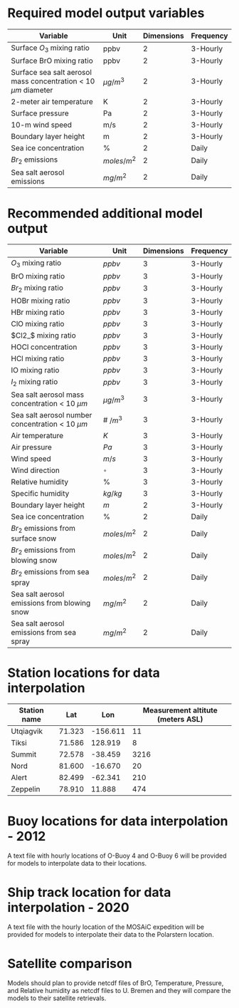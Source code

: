 # Required model output variables
| Variable      | Unit | Dimensions | Frequency |
| ----------- | ----------- | ---------------- | ------------|
| Surface $O_3$ mixing ratio | ppbv | 2 | 3-Hourly |
| Surface BrO mixing ratio | ppbv | 2 | 3-Hourly |
| Surface sea salt aerosol mass concentration < 10 ${\mu}m$ diameter | $\mu g/m^{3}$ | 2 | 3-Hourly |
| 2-meter air temperature | K | 2 | 3-Hourly |
| Surface pressure | Pa | 2 | 3-Hourly |
| 10-m wind speed | m/s | 2 | 3-Hourly |
| Boundary layer height | m | 2 | 3-Hourly |
| Sea ice concentration | \% | 2 | Daily |
| $Br_2$ emissions| $moles/m^{2}$ | 2 | Daily |
| Sea salt aerosol emissions| $mg/m^{2}$ | 2 | Daily |

# Recommended additional model output
| Variable      | Unit | Dimensions | Frequency |
| ----------- | ----------- | ---------------- | ------------|
| $O_3$ mixing ratio | $ppbv$ | 3 | 3-Hourly |
| BrO mixing ratio | $ppbv$ | 3 | 3-Hourly |
| $Br_2$ mixing ratio | $ppbv$ | 3 | 3-Hourly |
| HOBr mixing ratio | $ppbv$ | 3 | 3-Hourly |
| HBr mixing ratio | $ppbv$ | 3 | 3-Hourly |
| ClO mixing ratio | $ppbv$ | 3 | 3-Hourly |
| $Cl2_$ mixing ratio | $ppbv$ | 3 | 3-Hourly |
| HOCl concentration | $ppbv$ | 3 | 3-Hourly |
| HCl mixing ratio | $ppbv$ | 3 | 3-Hourly |
| IO mixing ratio | $ppbv$ | 3 | 3-Hourly |
| $I_2$ mixing ratio | $ppbv$ | 3 | 3-Hourly |
| Sea salt aerosol mass concentration < 10 ${\mu}m$ | $\mu g/m^{3}$ | 3 | 3-Hourly |
| Sea salt aerosol number concentration < 10 ${\mu}m$ | \# $/m^{3}$ | 3 | 3-Hourly |
| Air temperature | $K$ | 3 | 3-Hourly |
| Air pressure | $Pa$ | 3 | 3-Hourly |
| Wind speed | $m/s$ | 3 | 3-Hourly |
| Wind direction | $^\circ$ | 3 | 3-Hourly |
| Relative humidity | \% | 3 | 3-Hourly |
| Specific humidity | $kg/kg$ | 3 | 3-Hourly |
| Boundary layer height | $m$ | 2 | 3-Hourly |
| Sea ice concentration | \% | 2 | Daily |
| $Br_2$ emissions from surface snow| $moles/m^{2}$ | 2 | Daily |
| $Br_2$ emissions from blowing snow| $moles/m^{2}$ | 2 | Daily |
| $Br_2$ emissions from sea spray| $moles/m^{2}$ | 2 | Daily |
| Sea salt aerosol emissions from blowing snow| $mg/m^{2}$ | 2 | Daily |
| Sea salt aerosol emissions from sea spray | $mg/m^{2}$ | 2 | Daily |

# Station locations for data interpolation
| Station name      | Lat | Lon | Measurement altitute (meters ASL) |
| ----------- | ----------- | ---------------- | ---------  |
|Utqiagvik    | 71.323 |  -156.611 | 11 |
|Tiksi  | 71.586 | 128.919 | 8 |
|Summit | 72.578 | -38.459 | 3216 |
|Nord  | 81.600 | -16.670 | 20 |
|Alert | 82.499 | -62.341 | 210 |
|Zeppelin | 78.910  | 11.888 | 474 |


# Buoy locations for data interpolation - 2012
A text file with hourly locations of O-Buoy 4 and O-Buoy 6 will be provided for models to interpolate data to their locations.

# Ship track location for data interpolation - 2020 
A text file with the hourly location of the MOSAiC expedition will be provided for models to interpolate their data to the Polarstern location.

# Satellite comparison
Models should plan to provide netcdf files of BrO, Temperature, Pressure, and Relative humidity as netcdf files to U. Bremen and they will compare the models to their satellite retrievals.

